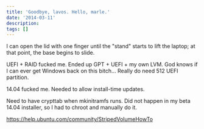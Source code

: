 ```yaml
---
title: 'Goodbye, lavos. Hello, marle.'
date: '2014-03-11'
description:
tags: []
---
```


I can open the lid with one finger until the "stand" starts to lift the laptop; at that point, the
base begins to slide.

UEFI + RAID fucked me. Ended up GPT + UEFI + my own LVM. God knows if I can ever get Windows back on
this bitch... Really do need 512 UEFI partition.

14.04 fucked me. Needed to allow install-time updates.

Need to have crypttab when mkinitramfs runs. Did not happen in my beta 14.04 installer, so I had to
chroot and manually do it.

https://help.ubuntu.com/community/StripedVolumeHowTo

